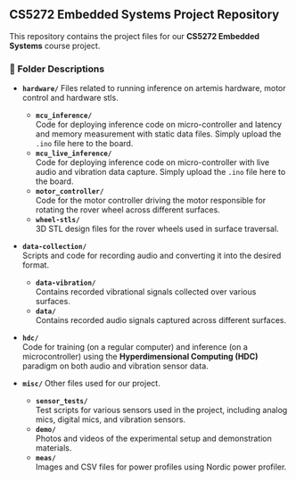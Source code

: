 ## CS5272 Embedded Systems Project Repository

This repository contains the project files for our **CS5272 Embedded Systems** course project.

### 📂 Folder Descriptions

- **`hardware/`**
  Files related to running inference on artemis hardware, motor control and hardware stls. 
  - **`mcu_inference/`**  
    Code for deploying inference code on micro-controller and latency and memory measurement with static data files. Simply upload the `.ino` file here to the board.
  - **`mcu_live_inference/`**  
    Code for deploying inference code on micro-controller with live audio and vibration data capture. Simply upload the `.ino` file here to the board.
  - **`motor_controller/`**  
    Code for the  motor controller driving the motor responsible for rotating the rover wheel across different surfaces.
  - **`wheel-stls/`**  
    3D STL design files for the rover wheels used in surface traversal.

- **`data-collection/`**  
  Scripts and code for recording audio and converting it into the desired format.
  - **`data-vibration/`**  
    Contains recorded vibrational signals collected over various surfaces.
  - **`data/`**  
    Contains recorded audio signals captured across different surfaces.

- **`hdc/`**  
  Code for training (on a regular computer) and inference (on a microcontroller) using the **Hyperdimensional Computing (HDC)** paradigm on both audio and vibration sensor data.

- **`misc/`**
  Other files used for our project.
  - **`sensor_tests/`**  
    Test scripts for various sensors used in the project, including analog mics, digital mics, and vibration sensors.
  - **`demo/`**  
    Photos and videos of the experimental setup and demonstration materials.
  - **`meas/`**  
    Images and CSV files for power profiles using Nordic power profiler.
